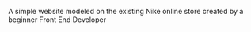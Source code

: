 A simple website modeled on the existing Nike online store created by a beginner Front End Developer